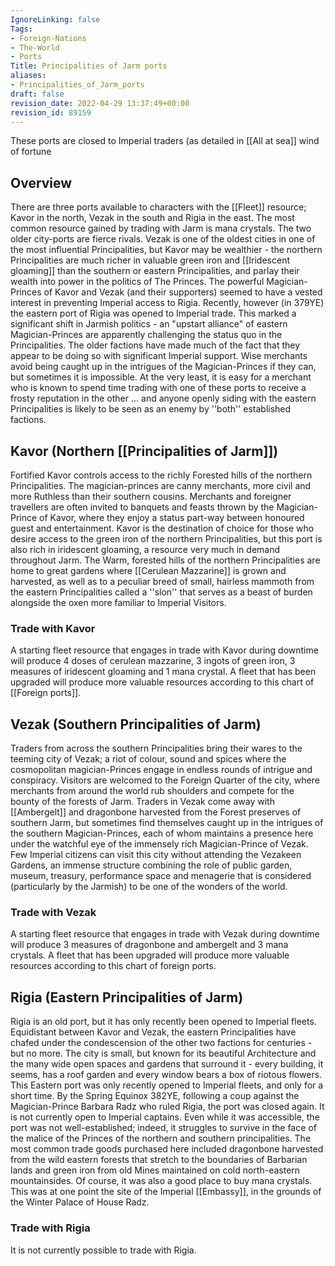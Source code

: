 ```yaml
---
IgnoreLinking: false
Tags:
- Foreign-Nations
- The-World
- Ports
Title: Principalities of Jarm ports
aliases:
- Principalities_of_Jarm_ports
draft: false
revision_date: 2022-04-29 13:37:49+00:00
revision_id: 89159
---
```


These ports are closed to Imperial traders (as detailed in [[All at sea]] wind of fortune
## Overview
There are three ports available to characters with the [[Fleet]] resource; Kavor in the north, Vezak in the south and Rigia in the east. The most common resource gained by trading with Jarm is mana crystals. 
The two older city-ports are fierce rivals. Vezak is one of the oldest cities in one of the most influential Principalities, but Kavor may be wealthier - the northern Principalities are much richer in valuable green iron and [[Iridescent gloaming]] than the southern or eastern Principalities, and parlay their wealth into power in the politics of The Princes. 
The powerful Magician-Princes of Kavor and Vezak (and their supporters) seemed to have a vested interest in preventing Imperial access to Rigia. Recently, however (in 379YE) the eastern port of Rigia was opened to Imperial trade. This marked a significant shift in Jarmish politics - an "upstart alliance" of eastern Magician-Princes are apparently challenging the status quo in the Principalities. The older factions have made much of the fact that they appear to be doing so with significant Imperial support.
Wise merchants avoid being caught up in the intrigues of the Magician-Princes if they can, but sometimes it is impossible. At the very least, it is easy for a merchant who is known to spend time trading with one of these ports to receive a frosty reputation in the other ... and anyone openly siding with the eastern Principalities is likely to be seen as an enemy by ''both'' established factions.
## Kavor (Northern [[Principalities of Jarm]])
Fortified Kavor controls access to the richly Forested hills of the northern Principalities. The magician-princes are canny merchants, more civil and more Ruthless than their southern cousins. Merchants and foreigner travellers are often invited to banquets and feasts thrown by the Magician-Prince of Kavor, where they enjoy a status part-way between honoured guest and entertainment.
Kavor is the destination of choice for those who desire access to the green iron of the northern Principalities, but this port is also rich in iridescent gloaming, a resource very much in demand throughout Jarm. The Warm, forested hills of the northern Principalities are home to great gardens where [[Cerulean Mazzarine]] is grown and harvested, as well as to a peculiar breed of small, hairless mammoth from the eastern Principalities called a ''slon'' that serves as a beast of burden alongside the oxen more familiar to Imperial Visitors.
### Trade with Kavor
A starting fleet resource that engages in trade with Kavor during downtime will produce 4 doses of cerulean mazzarine, 3 ingots of green iron, 3 measures of iridescent gloaming and 1 mana crystal. A fleet that has been upgraded will produce more valuable resources according to this chart of [[Foreign ports]].
## Vezak (Southern Principalities of Jarm)
Traders from across the southern Principalities bring their wares to the teeming city of Vezak; a riot of colour, sound and spices where the cosmopolitan magician-Princes engage in endless rounds of intrigue and conspiracy. Visitors are welcomed to the Foreign Quarter of the city, where merchants from around the world rub shoulders and compete for the bounty of the forests of Jarm.
Traders in Vezak come away with [[Ambergelt]] and dragonbone harvested from the Forest preserves of southern Jarm, but sometimes find themselves caught up in the intrigues of the southern Magician-Princes, each of whom maintains a presence here under the watchful eye of the immensely rich Magician-Prince of Vezak. Few Imperial citizens can visit this city without attending the Vezakeen Gardens, an immense structure combining the role of public garden, museum, treasury, performance space and menagerie that is considered (particularly by the Jarmish) to be one of the wonders of the world.
### Trade with Vezak
A starting fleet resource that engages in trade with Vezak during downtime will produce 3 measures of dragonbone and ambergelt and 3 mana crystals. A fleet that has been upgraded will produce more valuable resources according to this chart of foreign ports.
## Rigia (Eastern Principalities of Jarm)
Rigia is an old port, but it has only recently been opened to Imperial fleets. Equidistant between Kavor and Vezak, the eastern Principalities have chafed under the condescension of the other two factions for centuries - but no more. The city is small, but known for its beautiful Architecture and the many wide open spaces and gardens that surround it - every building, it seems, has a roof garden and every window bears a box of riotous flowers.
This Eastern port was only recently opened to Imperial fleets, and only for a short time. By the Spring Equinox 382YE, following a coup against the Magician-Prince Barbara Radz who ruled Rigia, the port was closed again. It is not currently open to Imperial captains.
Even while it was accessible, the port was not well-established; indeed, it struggles to survive in the face of the malice of the Princes of the northern and southern principalities. The most common trade goods purchased here included dragonbone harvested from the wild eastern forests that stretch to the boundaries of Barbarian lands and green iron from old Mines maintained on cold north-eastern mountainsides. Of course, it was also a good place to buy mana crystals.
This was at one point the site of the Imperial [[Embassy]], in the grounds of the Winter Palace of House Radz.
### Trade with Rigia
It is not currently possible to trade with Rigia.